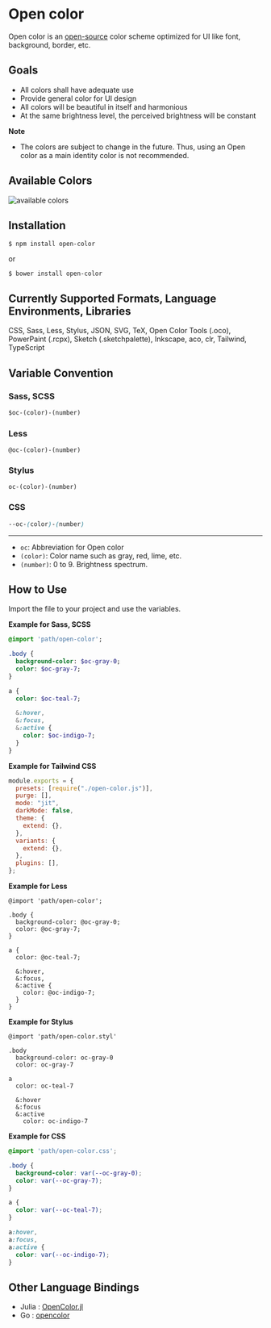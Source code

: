 # Open color

Open color is an [open-source](https://en.wikipedia.org/wiki/Open-source_software) color scheme optimized for UI like font, background, border, etc.

## Goals

- All colors shall have adequate use
- Provide general color for UI design
- All colors will be beautiful in itself and harmonious
- At the same brightness level, the perceived brightness will be constant

**Note**

* The colors are subject to change in the future. Thus, using an Open color as a main identity color is not recommended.

## Available Colors

![available colors](https://yeun.github.io/open-color/asset/images/open-color.svg)

## Installation

```
$ npm install open-color
```
or
```
$ bower install open-color
```

## Currently Supported Formats, Language Environments, Libraries

CSS, Sass, Less, Stylus, JSON, SVG, TeX, Open Color Tools (.oco), PowerPaint (.rcpx), Sketch (.sketchpalette), Inkscape, aco, clr, Tailwind, TypeScript

## Variable Convention

### Sass, SCSS

```sass
$oc-(color)-(number)
```

### Less

```less
@oc-(color)-(number)
```

### Stylus

```styl
oc-(color)-(number)
```
### CSS

```css
--oc-(color)-(number)
```

---

- `oc`:  Abbreviation for Open color
- `(color)`: Color name such as gray, red, lime, etc.
- `(number)`: 0 to 9. Brightness spectrum.

## How to Use

Import the file to your project and use the variables.

**Example for Sass, SCSS**

```sass
@import 'path/open-color';

.body {
  background-color: $oc-gray-0;
  color: $oc-gray-7;
}

a {
  color: $oc-teal-7;

  &:hover,
  &:focus,
  &:active {
    color: $oc-indigo-7;
  }
}
```

**Example for Tailwind CSS**

```js
module.exports = {
  presets: [require("./open-color.js")],
  purge: [],
  mode: "jit",
  darkMode: false,
  theme: {
    extend: {},
  },
  variants: {
    extend: {},
  },
  plugins: [],
};

```

**Example for Less**

```less
@import 'path/open-color';

.body {
  background-color: @oc-gray-0;
  color: @oc-gray-7;
}

a {
  color: @oc-teal-7;

  &:hover,
  &:focus,
  &:active {
    color: @oc-indigo-7;
  }
}
```

**Example for Stylus**

```styl
@import 'path/open-color.styl'

.body
  background-color: oc-gray-0
  color: oc-gray-7

a
  color: oc-teal-7

  &:hover
  &:focus
  &:active
    color: oc-indigo-7
```

**Example for CSS**

```css
@import 'path/open-color.css';

.body {
  background-color: var(--oc-gray-0);
  color: var(--oc-gray-7);
}

a {
  color: var(--oc-teal-7);
}

a:hover,
a:focus,
a:active {
  color: var(--oc-indigo-7);
}
```

## Other Language Bindings

- Julia : [OpenColor.jl](https://github.com/appleparan/OpenColor.jl)
- Go : [opencolor](https://pkg.go.dev/github.com/jsynacek/go-open-color/opencolor)
